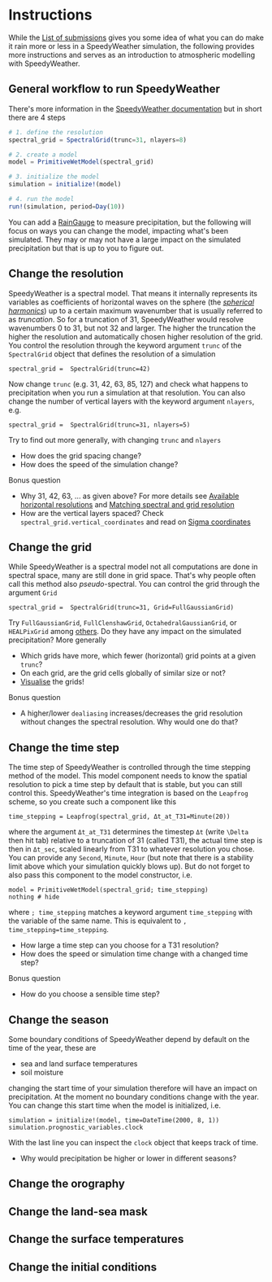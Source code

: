 # Instructions

While the [List of submissions](@ref) gives you some idea of what you can do make it rain
more or less in a SpeedyWeather simulation, the following provides more instructions
and serves as an introduction to atmospheric modelling with SpeedyWeather.

## General workflow to run SpeedyWeather

There's more information in the [SpeedyWeather documentation](https://speedyweather.github.io/SpeedyWeather.jl/dev/how_to_run_speedy/)
but in short there are 4 steps

```julia
# 1. define the resolution
spectral_grid = SpectralGrid(trunc=31, nlayers=8)

# 2. create a model
model = PrimitiveWetModel(spectral_grid)

# 3. initialize the model
simulation = initialize!(model)

# 4. run the model
run!(simulation, period=Day(10))
```

You can add a [RainGauge](@ref) to measure precipitation, but the following will
focus on ways you can change the model, impacting what's been simulated.
They may or may not have a large impact on the simulated precipitation but
that is up to you to figure out.

## Change the resolution

SpeedyWeather is a spectral model. That means it internally represents its variables
as coefficients of horizontal waves on the sphere (the [_spherical harmonics_](https://en.wikipedia.org/wiki/Spherical_harmonics))
up to a certain maximum wavenumber that is usually referred to as _truncation_.
So for a truncation of 31, SpeedyWeather would resolve wavenumbers 0 to 31,
but not 32 and larger. The higher the truncation the higher the resolution 
and automatically chosen higher resolution of the grid. You control the resolution
through the keyword argument `trunc` of the `SpectralGrid` object that defines
the resolution of a simulation

```@example instructions
spectral_grid =  SpectralGrid(trunc=42)
```

Now change `trunc` (e.g. 31, 42, 63, 85, 127) and check what happens to
precipitation when you run a simulation at that resolution. You can also change
the number of vertical layers with the keyword argument `nlayers`, e.g.

```@example instructions
spectral_grid =  SpectralGrid(trunc=31, nlayers=5)
```

Try to find out more generally, with changing `trunc` and `nlayers`

- How does the grid spacing change?
- How does the speed of the simulation change?

Bonus question

- Why 31, 42, 63, ... as given above? For more details see [Available horizontal resolutions](https://speedyweather.github.io/SpeedyWeather.jl/dev/spectral_transform/#Available-horizontal-resolutions) and [Matching spectral and grid resolution](https://speedyweather.github.io/SpeedyWeather.jl/dev/grids/#Matching-spectral-and-grid-resolution)
- How are the vertical layers spaced? Check `spectral_grid.vertical_coordinates` and read on [Sigma coordinates](https://speedyweather.github.io/SpeedyWeather.jl/dev/primitiveequation/#Sigma-coordinates)


## Change the grid

While SpeedyWeather is a spectral model not all computations are done in spectral space,
many are still done in grid space. That's why people often call this method also _pseudo_-spectral.
You can control the grid through the argument `Grid`

```@example instructions
spectral_grid =  SpectralGrid(trunc=31, Grid=FullGaussianGrid)
```

Try `FullGaussianGrid`, `FullClenshawGrid`, `OctahedralGaussianGrid`, or `HEALPixGrid`
among [others](https://speedyweather.github.io/SpeedyWeather.jl/dev/grids/). Do they
have any impact on the simulated precipitation? More generally

- Which grids have more, which fewer (horizontal) grid points at a given `trunc`?
- On each grid, are the grid cells globally of similar size or not?
- [Visualise](https://speedyweather.github.io/SpeedyWeather.jl/dev/grids/#Interactively-exploring-the-grids) the grids!

Bonus question

- A higher/lower `dealiasing` increases/decreases the grid resolution without changes the spectral resolution. Why would one do that?


## Change the time step

The time step of SpeedyWeather is controlled through the time stepping method of the model. This model component
needs to know the spatial resolution to pick a time step by default that is stable, but you can still control this.
SpeedyWeather's time integration is based on the `Leapfrog` scheme, so you create such a component like this

```@example instructions
time_stepping = Leapfrog(spectral_grid, Δt_at_T31=Minute(20))
```

where the argument `Δt_at_T31` determines the timestep `Δt` (write `\Delta` then hit tab) relative to a truncation of
31 (called T31), the actual time step is then in `Δt_sec`, scaled linearly from T31 to whatever resolution you chose.
You can provide any `Second`, `Minute`, `Hour` (but note that there is a stability limit above which your simulation quickly blows up).
But do not forget to also pass this component to the model constructor, i.e.

```@example instructions
model = PrimitiveWetModel(spectral_grid; time_stepping)
nothing # hide
```

where `; time_stepping` matches a keyword argument `time_stepping` with the variable of the same name. This is equivalent
to `, time_stepping=time_stepping`.


- How large a time step can you choose for a T31 resolution?
- How does the speed or simulation time change with a changed time step?

Bonus question

- How do you choose a sensible time step?

## Change the season

Some boundary conditions of SpeedyWeather depend by default on the time of the year, these are

- sea and land surface temperatures
- soil moisture

changing the start time of your simulation therefore will have an impact on precipitation.
At the moment no boundary conditions change with the year.
You can change this start time when the model is initialized, i.e.

```@example instructions
simulation = initialize!(model, time=DateTime(2000, 8, 1))
simulation.prognostic_variables.clock
```

With the last line you can inspect the `clock` object that keeps track of time.

- Why would precipitation be higher or lower in different seasons?

## Change the orography

## Change the land-sea mask

## Change the surface temperatures

## Change the initial conditions
